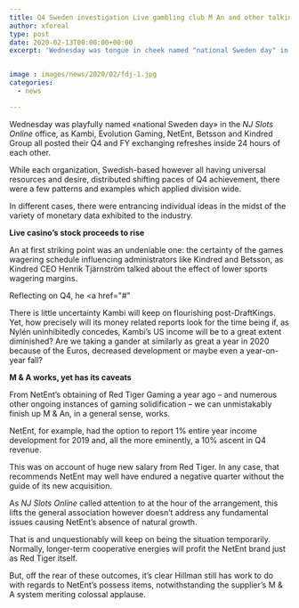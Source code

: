 ```yaml
---
title: Q4 Sweden investigation Live gambling club M An and other talking points
author: xforeal 
type: post
date: 2020-02-13T00:00:00+00:00
excerpt: 'Wednesday was tongue in cheek named "national Sweden day" in the NJ Slots Online office, as Kambi, Evolution Gaming, NetEnt, Betsson and Kindred Group all posted their Q4 and FY exchanging refreshes inside 24 hours of each other '


image : images/news/2020/02/fdj-1.jpg
categories:
  - news

---
```

Wednesday was playfully named &#171;national Sweden day&#187; in the _NJ Slots Online_ office, as Kambi, Evolution Gaming, NetEnt, Betsson and Kindred Group all posted their Q4 and FY exchanging refreshes inside 24 hours of each other.

While each organization, Swedish-based however all having universal resources and desire, distributed shifting paces of Q4 achievement, there were a few patterns and examples which applied division wide.

In different cases, there were entrancing individual ideas in the midst of the variety of monetary data exhibited to the industry.

**Live casino&rsquo;s stock proceeds to rise**

An at first striking point was an undeniable one: the certainty of the games wagering schedule influencing administrators like Kindred and Betsson, as Kindred CEO Henrik Tj&auml;rnstr&ouml;m talked about the effect of lower sports wagering margins.

Reflecting on Q4, he <a href="#"

There is little uncertainty Kambi will keep on flourishing post-DraftKings. Yet, how precisely will its money related reports look for the time being if, as Nyl&eacute;n uninhibitedly concedes, Kambi&rsquo;s US income will be to a great extent diminished? Are we taking a gander at similarly as great a year in 2020 because of the Euros, decreased development or maybe even a year-on-year fall?

**M & A works, yet has its caveats**

From NetEnt&rsquo;s obtaining of Red Tiger Gaming a year ago &ndash; and numerous other ongoing instances of gaming solidification &ndash; we can unmistakably finish up M & An, in a general sense, works.

NetEnt, for example, had the option to report 1&percnt; entire year income development for 2019 and, all the more eminently, a 10&percnt; ascent in Q4 revenue.

This was on account of huge new salary from Red Tiger. In any case, that recommends NetEnt may well have endured a negative quarter without the guide of its new acquisition.

As _NJ Slots Online_ called attention to at the hour of the arrangement, this lifts the general association however doesn&#8217;t address any fundamental issues causing NetEnt&rsquo;s absence of natural growth.

That is and unquestionably will keep on being the situation temporarily. Normally, longer-term cooperative energies will profit the NetEnt brand just as Red Tiger itself.

But, off the rear of these outcomes, it&rsquo;s clear Hillman still has work to do with regards to NetEnt&rsquo;s possess items, notwithstanding the supplier&rsquo;s M & A system meriting colossal applause.